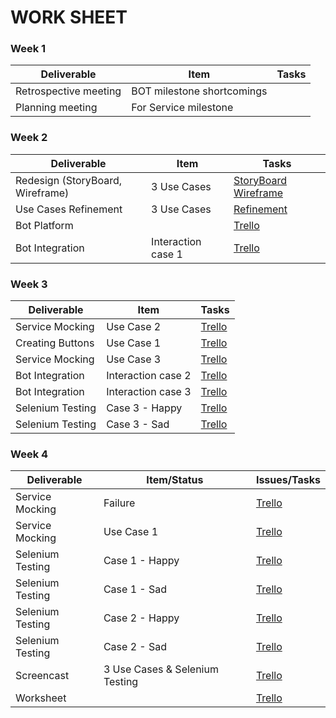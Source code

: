 ﻿# WORK SHEET
 
### Week 1

| Deliverable   | Item   | Tasks
| ------------- | ------------  |  ------------
| Retrospective meeting | BOT milestone shortcomings | &nbsp;
| Planning meeting | For Service milestone | &nbsp;

### Week 2

| Deliverable   | Item   |  Tasks
| ------------- | ------------  |  ------------
| Redesign (StoryBoard, Wireframe) | 3 Use Cases   | [StoryBoard](https://trello.com/c/nvt1EyT1/15-storyboarding) [Wireframe](https://trello.com/c/sJxJWA4J/16-wireframe)
| Use Cases Refinement | 3 Use Cases     | [Refinement](https://trello.com/c/5RjuVMoJ/2-use-case-refinement)
| Bot Platform | &nbsp; | [Trello](https://trello.com/c/GKjGuoWi/4-bot-platform)
| Bot Integration | Interaction case 1   | [Trello](https://trello.com/c/W0zRaAYD/9-user-interaction-use-case-1)

### Week 3

| Deliverable   | Item   |  Tasks
| ------------- | ------------  |  ------------
| Service Mocking | Use Case 2   | [Trello](https://trello.com/c/KAd5p6K3/7-mocking-service-use-case-2) 
| Creating Buttons | Use Case 1  | [Trello](https://trello.com/c/W0zRaAYD/9-user-interaction-use-case-1)
| Service Mocking | Use Case 3   | [Trello](https://trello.com/c/7wm4SrfV/8-mocking-service-use-case-3)
| Bot Integration | Interaction case 2   | [Trello](https://trello.com/c/m8ayfzb5/10-user-interaction-use-case-2)
| Bot Integration | Interaction case 3  | [Trello](https://trello.com/c/cBtZ98hF/11-user-interaction-use-case-3)
| Selenium Testing | Case 3 - Happy | [Trello](https://trello.com/c/7wm4SrfV/8-mocking-service-use-case-3)
| Selenium Testing | Case 3 - Sad | [Trello](https://trello.com/c/7wm4SrfV/8-mocking-service-use-case-3)

### Week 4

| Deliverable   | Item/Status   |  Issues/Tasks
| ------------- | ------------  |  ------------
| Service Mocking | Failure  | [Trello](https://trello.com/c/t6QEdML9/23-issue-with-use-case-3-mocking-script-error-try-executing-subflows-of-use-case-3)
| Service Mocking | Use Case 1   | [Trello](https://trello.com/c/4seOJtJo/3-mocking-service-use-case-1)
| Selenium Testing | Case 1 - Happy | [Trello](https://trello.com/c/hUwrKvxM/6-selenium-testing-use-case-1)
| Selenium Testing | Case 1 - Sad | [Trello](https://trello.com/c/hUwrKvxM/6-selenium-testing-use-case-1)
| Selenium Testing | Case 2 - Happy | [Trello](https://trello.com/c/vai5b0EA/13-selenium-testing-use-case-2)
| Selenium Testing | Case 2 - Sad | [Trello](https://trello.com/c/vai5b0EA/13-selenium-testing-use-case-2)
| Screencast| 3 Use Cases & Selenium Testing  | [Trello](https://trello.com/c/DNDK7bOC/12-screencast)
| Worksheet | &nbsp; | [Trello](https://trello.com/c/qXOot4ur/22-worksheet)



